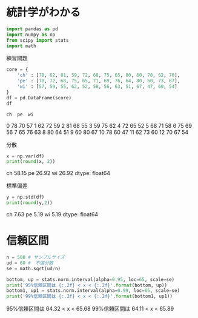 # 統計学がわかる

```python
import pandas as pd
import numpy as np 
from scipy import stats
import math
``` 
練習問題
```python
core = {
    'ch' : [78, 62, 81, 59, 72, 68, 75, 65, 80, 60, 78, 62, 70],
    'pe' : [70, 72, 68, 75, 65, 71, 69, 76, 64, 80, 60, 73, 67],
    'wi' : [57, 59, 55, 62, 52, 58, 56, 63, 51, 67, 47, 60, 54]
}
df = pd.DataFrame(score)
df 
```
	ch	pe	wi
0	78	70	57
1	62	72	59
2	81	68	55
3	59	75	62
4	72	65	52
5	68	71	58
6	75	69	56
7	65	76	63
8	80	64	51
9	60	80	67
10	78	60	47
11	62	73	60
12	70	67	54

分散
```python
x = np.var(df)
print(round(x, 2))
```
ch    58.15
pe    26.92
wi    26.92
dtype: float64

標準偏差
```python
y = np.std(df)
print(round(y,2))
```
ch    7.63
pe    5.19
wi    5.19
dtype: float64

# 信頼区間
```python
n = 500 # サンプルサイズ
ud = 60 #　不偏分散
se = math.sqrt(ud/n)

bottom, up = stats.norm.interval(alpha=0.95, loc=65, scale=se)
print('95%信頼区間は {:.2f} < x < {:.2f}'.format(bottom, up))
bottom1, up1 = stats.norm.interval(alpha=0.99, loc=65, scale=se)
print('99%信頼区間は {:.2f} < x < {:.2f}'.format(bottom1, up1))
```
95%信頼区間は 64.32 < x < 65.68
99%信頼区間は 64.11 < x < 65.89